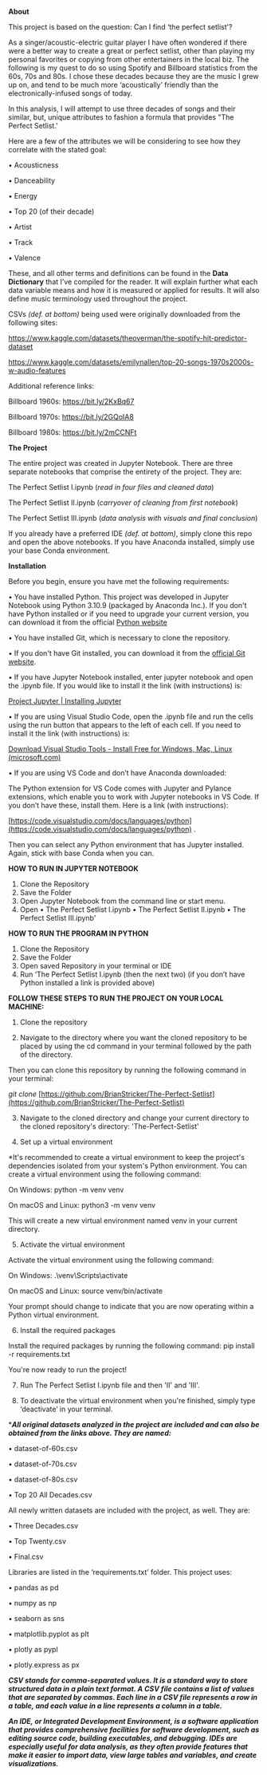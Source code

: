 **About**

This project is based on the question: Can I find ‘the perfect setlist’?

As a singer/acoustic-electric guitar player I have often wondered if there were a better way to create a great or perfect setlist, other than playing my personal favorites or copying from other entertainers in the local biz. The following is my quest to do so using Spotify and Billboard statistics from the 60s, 70s and 80s. I chose these decades because they are the music I grew up on, and tend to be much more ‘acoustically’ friendly than the electronically-infused songs of today.

In this analysis, I will attempt to use three decades of songs and their similar, but, unique attributes to fashion a formula that provides "The Perfect Setlist.'

Here are a few of the attributes we will be considering to see how they correlate with the stated goal:

•	Acousticness

•	Danceability

•	Energy

•	Top 20 (of their decade)

•	Artist

•	Track

•	Valence

These, and all other terms and definitions can be found in the **Data Dictionary** that I’ve compiled for the reader. It will explain further what each data variable means and how it is measured or applied for results. It will also define music terminology used throughout the project.

CSVs *(def. at bottom)* being used were originally downloaded from the following sites:

https://www.kaggle.com/datasets/theoverman/the-spotify-hit-predictor-dataset

https://www.kaggle.com/datasets/emilynallen/top-20-songs-1970s2000s-w-audio-features

Additional reference links:

Billboard 1960s: https://bit.ly/2KxBq67

Billboard 1970s: https://bit.ly/2GQoIA8

Billboard 1980s: https://bit.ly/2mCCNFt

**The Project**

The entire project was created in Jupyter Notebook.
There are three separate notebooks that comprise the entirety of the project. They are:

The Perfect Setlist I.ipynb (*read in four files and cleaned data*)

The Perfect Setlist II.ipynb (*carryover of cleaning from first notebook*)

The Perfect Setlist III.ipynb (*data analysis with visuals and final conclusion*)

If you already have a preferred IDE *(def. at bottom)*, simply clone this repo and open the above notebooks. If you have Anaconda installed, simply use your base Conda environment.

**Installation**

Before you begin, ensure you have met the following requirements:

• You have installed Python. This project was developed in Jupyter Notebook using Python 3.10.9 (packaged by Anaconda Inc.). If you don't have Python installed or if you need to upgrade your current version, you can download it from the official [Python website](https://www.python.org/downloads/)

• You have installed Git, which is necessary to clone the repository.

•	If you don't have Git installed, you can download it from the [official Git website](https://git-scm.com/downloads).

•	If you have Jupyter Notebook installed, enter jupyter notebook and open the .ipynb file. If you would like to install it the link (with instructions) is:

[Project Jupyter | Installing Jupyter](https://jupyter.org/install)

•	If you are using Visual Studio Code, open the .ipynb file and run the cells using the run button that appears to the left of each cell. If you need to install it the link (with instructions) is:

[Download Visual Studio Tools - Install Free for Windows, Mac, Linux (microsoft.com)](https://visualstudio.microsoft.com/downloads/)

•	If you are using VS Code and don’t have Anaconda downloaded:

The Python extension for VS Code comes with Jupyter and Pylance extensions, which enable you to work with Jupyter notebooks in VS Code. If you don’t have these, install them. Here is a link (with instructions):

[https://code.visualstudio.com/docs/languages/python](https://code.visualstudio.com/docs/languages/python) .

Then you can select any Python environment that has Jupyter installed. Again, stick with base Conda when you can.


**HOW TO RUN IN JUPYTER NOTEBOOK**

1.	Clone the Repository
2.	Save the Folder
3.	Open Jupyter Notebook from the command line or start menu.
4.	Open • The Perfect Setlist I.ipynb • The Perfect Setlist II.ipynb • The Perfect Setlist III.ipynb'
 
**HOW TO RUN THE PROGRAM IN PYTHON**

1.	Clone the Repository
2.	Save the Folder
3.	Open saved Repository in your terminal or IDE
4.	Run ‘The Perfect Setlist I.ipynb (then the next two) (if you don’t have Python installed a link is provided above)

**FOLLOW THESE STEPS TO RUN THE PROJECT ON YOUR LOCAL MACHINE:**

1.	Clone the repository

2.	Navigate to the directory where you want the cloned repository to be placed by using the cd command in your terminal followed by the path of the directory.

Then you can clone this repository by running the following command in your terminal:

*git clone* [https://github.com/BrianStricker/The-Perfect-Setlist](https://github.com/BrianStricker/The-Perfect-Setlist)

3.	Navigate to the cloned directory and change your current directory to the cloned repository's directory: 'The-Perfect-Setlist'

4.	Set up a virtual environment

*It's recommended to create a virtual environment to keep the project's dependencies isolated from your system's Python environment. You can create a virtual environment using the following command:

On Windows: python -m venv venv

On macOS and Linux: python3 -m venv venv

This will create a new virtual environment named venv in your current directory.

5.	Activate the virtual environment

Activate the virtual environment using the following command:

On Windows: .\venv\Scripts\activate

On macOS and Linux: source venv/bin/activate

Your prompt should change to indicate that you are now operating within a Python virtual environment.

6.	Install the required packages

Install the required packages by running the following command: pip install -r requirements.txt

You're now ready to run the project!

7.	Run The Perfect Setlist I.ipynb file and then 'II' and 'III'.					 

8.	To deactivate the virtual environment when you're finished, simply type ‘deactivate’ in your terminal.

****All original datasets analyzed in the project are included and can also be obtained from the links above. They are named:***

• dataset-of-60s.csv

• dataset-of-70s.csv

• dataset-of-80s.csv

• Top 20 All Decades.csv

All newly written datasets are included with the project, as well. They are:

• Three Decades.csv

• Top Twenty.csv

• Final.csv

Libraries are listed in the ‘requirements.txt’ folder. This project uses:

• pandas as pd

• numpy as np

• seaborn as sns

• matplotlib.pyplot as plt

• plotly as pypl

• plotly.express as px

***CSV stands for comma-separated values. It is a standard way to store structured data in a plain text format. A CSV file contains a list of values that are separated by commas. Each line in a CSV file represents a row in a table, and each value in a line represents a column in a table.***

***An IDE, or Integrated Development Environment, is a software application that provides comprehensive facilities for software development, such as editing source code, building executables, and debugging. IDEs are especially useful for data analysis, as they often provide features that make it easier to import data, view large tables and variables, and create visualizations.***

